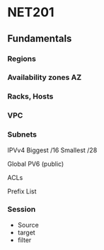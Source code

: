 # NET201

## Fundamentals

### Regions

### Availability zones AZ

### Racks, Hosts

### VPC

### Subnets

IPVv4
Biggest /16
Smallest /28

Global PV6 (public)

ACLs

Prefix List

### Session

- Source
- target
- filter
